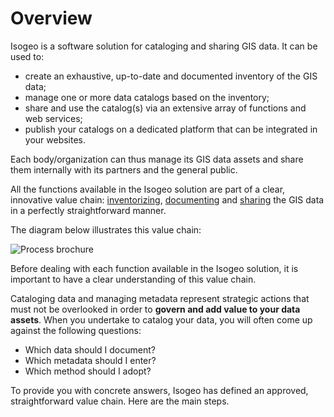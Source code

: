 # Overview

Isogeo is a software solution for cataloging and sharing GIS data. It can be used to:

* create an exhaustive, up-to-date and documented inventory of the GIS data;
* manage one or more data catalogs based on the inventory;
* share and use the catalog(s) via an extensive array of functions and web services;
* publish your catalogs on a dedicated platform that can be integrated in your websites.

Each body/organization can thus manage its GIS data assets and share them internally with its partners and the general public.

All the functions available in the Isogeo solution are part of a clear, innovative value chain: [inventorizing](/en/introduction/inventorize.html), [documenting](/en/introduction/documentation.html) and [sharing](/en/introduction/share.html) the GIS data in a perfectly straightforward manner.

The diagram below illustrates this value chain:

![Process brochure](/en/images/brochure_FR.png "A business-oriented process")

Before dealing with each function available in the Isogeo solution, it is important to have a clear understanding of this value chain.

Cataloging data and managing metadata represent strategic actions that must not be overlooked in order to **govern and add value to your data assets**. When you undertake to catalog your data, you will often come up against the following questions:

* Which data should I document?
* Which metadata should I enter?
* Which method should I adopt?

To provide you with concrete answers, Isogeo has defined an approved, straightforward value chain. Here are the main steps.

